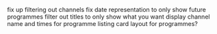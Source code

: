 fix up filtering out channels
fix date representation to only show future programmes
filter out titles to only show what you want
display channel name and times for programme listing
card layout for programmes?
